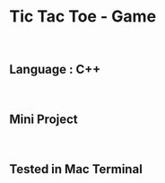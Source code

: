 <h1> Tic Tac Toe - Game</h1> <br>
<h2>  Language : C++</h2> <br>
<h2>   Mini Project</h2> <br>
<h2>  Tested in Mac Terminal</h2> <br>
